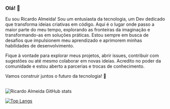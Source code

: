 ### Olá! 👋

Eu sou Ricardo Almeida! Sou um entusiasta da tecnologia, um Dev dedicado que transforma ideias criativas em código. Aqui é o lugar onde passo a maior parte do meu tempo, explorando as fronteiras da imaginação e transformando-as em soluções práticas. Estou sempre em busca de desafios que impulsionem meu aprendizado e aprimorem minhas habilidades de desenvolvimento.

Fique à vontade para explorar meus projetos, abrir issues, contribuir com sugestões ou até mesmo colaborar em novas ideias. Acredito no poder da comunidade e estou aberto a parcerias e trocas de conhecimento.

Vamos construir juntos o futuro da tecnologia! 🚀
<br>
<br>

![Ricardo Almeida GitHub stats](https://github-readme-stats.vercel.app/api?username=ricardocalmeida&show_icons=true&theme=transparent)

[![Top Langs](https://github-readme-stats.vercel.app/api/top-langs/?username=ricardocalmeida)](https://github.com/anuraghazra/github-readme-stats)

